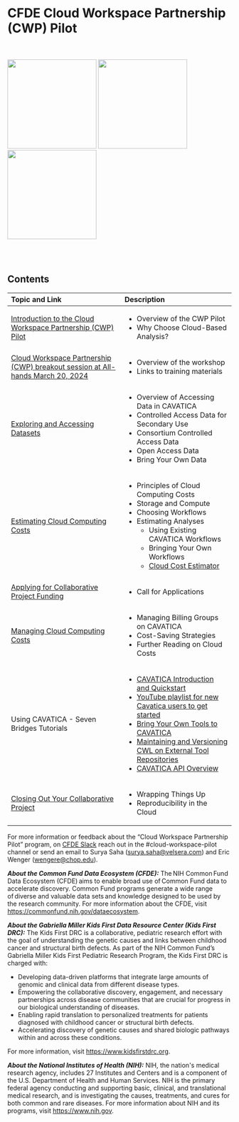 # CFDE Cloud Workspace Partnership (CWP) Pilot
<br/><br/>
<img src="https://github.com/kids-first/cloud-workspace-partnership-pilot/blob/master/docs/CFDE_logo-color-web.png"  width="200" >
<img src="https://github.com/kids-first/cloud-workspace-partnership-pilot/blob/master/docs/CAVATICA-logo.png"  width="200">
<img src="https://github.com/kids-first/cloud-workspace-partnership-pilot/blob/master/docs/kfdrc-logo-sm.png"  width="200" >

<br/><br/>

## Contents
| Topic and Link    | Description |
| :------------- | :--------------------------------------------------------------------------- |
| [Introduction to the Cloud Workspace Partnership (CWP) Pilot](introduction.md) | <ul><li>Overview of the CWP Pilot</li><li>Why Choose Cloud-Based Analysis?</li></ul>
| [Cloud Workspace Partnership (CWP) breakout session at All-hands March 20, 2024](https://kids-first.github.io/cloud-workspace-partnership-pilot/) | <ul><li>Overview of the workshop</li><li>Links to training materials</li></ul>
| [Exploring and Accessing Datasets](ExploringDatasets.md) | <ul><li>Overview of Accessing Data in CAVATICA</li><li>Controlled Access Data for Secondary Use</li><li>Consortium Controlled Access Data</li><li>Open Access Data</li><li>Bring Your Own Data</li></ul> |
| [Estimating Cloud Computing Costs](estimatingcosts.md) | <ul><li>Principles of Cloud Computing Costs</li><li>Storage and Compute</li><li>Choosing Workflows</li><li>Estimating Analyses<ul><li>Using Existing CAVATICA Workflows</li><li>Bringing Your Own Workflows</li><li>[Cloud Cost Estimator](https://docs.google.com/spreadsheets/d/1_z6JxJxxbZj0qQ2-i6In2XntLkNDLiNB/edit?usp=sharing&ouid=114381528003679826426&rtpof=true&sd=true)</li></ul></li></ul> |
| [Applying for Collaborative Project Funding](applying.md) | <ul><li>Call for Applications</li></ul> |
| [Managing Cloud Computing Costs](managingcosts.md) | <ul><li>Managing Billing Groups on CAVATICA</li><li>Cost-Saving Strategies</li><li>Further Reading on Cloud Costs</li></ul> |
| Using CAVATICA - Seven Bridges Tutorials | <ul><li>[CAVATICA Introduction and Quickstart](https://docs.cavatica.org/docs/quickstart)</li><li>[YouTube playlist for new Cavatica users to get started](https://www.youtube.com/playlist?list=PLHYRY81C1euhTPtt9jt9wESPp-et3wXoo)</li><li>[Bring Your Own Tools to CAVATICA](https://docs.cavatica.org/docs/bring-your-own-tools-to-cavatica-1)</li><li>[Maintaining and Versioning CWL on External Tool Repositories](https://docs.cavatica.org/docs/maintaining-and-versioning-cwl-on-external-tool-repositories)</li><li>[CAVATICA API Overview](https://docs.cavatica.org/docs/the-api)</li></ul> |
| [Closing Out Your Collaborative Project](closeout.md) | <ul><li>Wrapping Things Up</li><li>Reproducibility in the Cloud</li></ul> |

For more information or feedback about the “Cloud Workspace Partnership Pilot” program, on [CFDE Slack](cfdeworkspace.slack.com) reach out in the #cloud-workspace-pilot channel or send an email to Surya Saha (surya.saha@velsera.com) and Eric Wenger (wengere@chop.edu).

___About the Common Fund Data Ecosystem (CFDE):___ The NIH Common Fund Data Ecosystem (CFDE) aims to enable broad use of Common Fund data to accelerate discovery. Common Fund programs generate a wide range of diverse and valuable data sets and knowledge designed to be used by the research community.  For more information about the CFDE, visit https://commonfund.nih.gov/dataecosystem. 


___About the Gabriella Miller Kids First Data Resource Center (Kids First DRC):___ 
The Kids First DRC is a collaborative, pediatric research effort with the goal of understanding the genetic causes and links between childhood cancer and structural birth defects. As part of the NIH Common Fund’s Gabriella Miller Kids First Pediatric Research Program, the Kids First DRC is charged with:
- Developing data-driven platforms that integrate large amounts of genomic and clinical data from different disease types.
- Empowering the collaborative discovery, engagement, and necessary partnerships across disease communities that are crucial for progress in our biological understanding of diseases.
- Enabling rapid translation to personalized treatments for patients diagnosed with childhood cancer or structural birth defects.
- Accelerating discovery of genetic causes and shared biologic pathways within and across these conditions.

For more information, visit https://www.kidsfirstdrc.org.


___About the National Institutes of Health (NIH):___ NIH, the nation's medical research agency, includes 27 Institutes and Centers and is a component of the U.S. Department of Health and Human Services. NIH is the primary federal agency conducting and supporting basic, clinical, and translational medical research, and is investigating the causes, treatments, and cures for both common and rare diseases. For more information about NIH and its programs, visit https://www.nih.gov.

